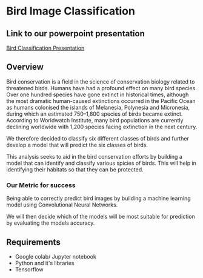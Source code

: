 # Bird Image Classification
## Link to our powerpoint presentation
[Bird Classification Presentation](https://docs.google.com/presentation/d/1-EOJnKinefimgl_6bnfxJHy9_EbXS2t2DOmokbEqcJE/edit#slide=id.ge6ef474128_2_75)
## Overview
Bird conservation is a field in the science of conservation biology related to threatened birds. Humans have had a profound effect on many bird species. Over one hundred species have gone extinct in historical times, although the most dramatic human-caused extinctions occurred in the Pacific Ocean as humans colonised the islands of Melanesia, Polynesia and Micronesia, during which an estimated 750–1,800 species of birds became extinct. According to Worldwatch Institute, many bird populations are currently declining worldwide with 1,200 species facing extinction in the next century.

We therefore decided to classify six different classes of birds and further develop a model that will predict the six classes of birds.

This analysis seeks to aid in the bird conservation efforts by building a model that can identify and classify various spicies of birds. This will help in identifying their habitats so that they can be protected.



### Our Metric for success
Being able to correctly predict bird images by building a machine learning model using Convolutional Neural Networks.

We will then decide which of the models will be most suitable for prediction by evaluating the models accuracy.
## Requirements
- Google colab/ Jupyter notebook
- Python and it's libraries
- Tensorflow
